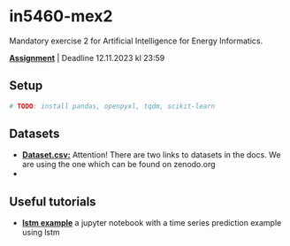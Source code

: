 # in5460-mex2

Mandatory exercise 2 for Artificial Intelligence for Energy Informatics.

[**Assignment**](https://drive.google.com/file/d/17nJ7HWbZPYZQXsJxbWggvyT49YTZW_M-/view) | Deadline 12.11.2023 kl 23:59



## Setup

```bash
# TODO: install pandas, openpyxl, tqdm, scikit-learn
```

## Datasets
* **[Dataset.csv:](https://zenodo.org/records/6778401)** Attention! There are two links to datasets in the docs. We are using the one which can be found on zenodo.org
* 


## Useful tutorials
* **[lstm example](https://colab.research.google.com/github/dlmacedo/starter-academic/blob/master/content/courses/deeplearning/notebooks/pytorch/Time_Series_Prediction_with_LSTM_Using_PyTorch.ipynb#scrollTo=CKEzO1jzKydL)** a jupyter notebook with a time series prediction example using lstm
